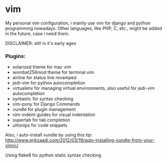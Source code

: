 vim
====
My personal vim configuration, i mainly use vim for django and python programming nowadays. Other languages, like PHP, C, etc., might be added in the future, case i need them.

DISCLAIMER: still in it's early ages

### Plugins:
* solarized theme for mac vim
* wombat256mod theme for terminal vim
* airline for status line revamped
* jedi-vim for python autocompletion
* virtualenv for managing virtual environments, also useful for jedi-vim autocompletion
* syntastic for syntax checking
* vim-pony for Django Commands
* vundle for plugin management
* vim-indent-guides for visual indentation
* supertab for tab completion
* ultisnips for code snippets


Also, i auto-install vundle by using this tip:
http://www.erikzaadi.com/2012/03/19/auto-installing-vundle-from-your-vimrc/

Using flake8 for python static syntax checking


